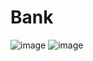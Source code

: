 # Bank
![image](https://user-images.githubusercontent.com/107857461/210047776-83a851f0-e002-4320-8369-875d9132b79f.png)
![image](https://user-images.githubusercontent.com/107857461/210047798-f8d7cf36-cee5-4ffb-bf91-cf9b9dbb092e.png)
